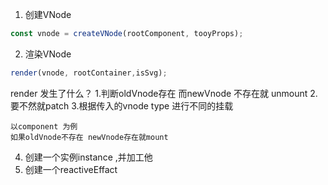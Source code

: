 1.  创建VNode

```javascript
const vnode = createVNode(rootComponent, tooyProps);
```

2.  渲染VNode
```javascript
render(vnode, rootContainer,isSvg); 
```

render 发生了什么？
	1.判断oldVnode存在 而newVnode 不存在就 unmount 
	2.要不然就patch
	3.根据传入的vnode type 进行不同的挂载

	以component 为例
	如果oldVnode不存在 newVnode存在就mount

4. 创建一个实例instance ,并加工他 
5. 创建一个reactiveEffact 